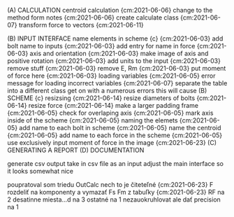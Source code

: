 (A) CALCULATION
    centroid calculation {cm:2021-06-06}
        change to the method form notes {cm:2021-06-06}
    create calculate class {cm:2021-06-07}
    transform force to vectors {cm:2021-06-11}
    
(B) INPUT INTERFACE 
    name elements in scheme {c} {cm:2021-06-03}
        add bolt name to inputs     {cm:2021-06-03}
        add entry for name in force {cm:2021-06-03}
    axis and orientation {cm:2021-06-03}
        make image of axis and positive rotation {cm:2021-06-03}
    add units to the input {cm:2021-06-03}
    remove stuff {cm:2021-06-03}
        remove E, Rm {cm:2021-06-03}
        put moment of force here {cm:2021-06-03}
    loading variables {cm:2021-06-05}
    error message for loading incorrect variables {cm:2021-06-07}
    separate the table into a different class
        get on with a numerous errors this will cause
(B) SCHEME  {c}
    resizsing {cm:2021-06-14}
        resize diameters of bolts {cm:2021-06-14}
        resize force {cm:2021-06-14}
        make a larger padding frame {cm:2021-06-05}
        check for overlaping
    axis {cm:2021-06-05}
        mark axis inside of the scheme {cm:2021-06-05}
    naming the elemets {cm:2021-06-05}
        add name to each bolt in scheme {cm:2021-06-05}
        name the centroid {cm:2021-06-05}
        add name to each force in the scheme {cm:2021-06-05}
    use exclusively input moment of force in the image {cm:2021-06-23}
(C) GENERATING A REPORT
(D) DOCUMENTATION


generate csv output
take in csv file as an input
adjust the main interface so it looks somewhat nice

poupratoval som triedu OutCalc nech to je čiteteľné {cm:2021-06-23}
F rozdeliť na komponenty a vymazať Fs Fm z tabuľky {cm:2021-06-23}
RF na 2 desatinne miesta...d na 3 ostatné na 1
    nezauokruhlovat ale dať precision na 1
    